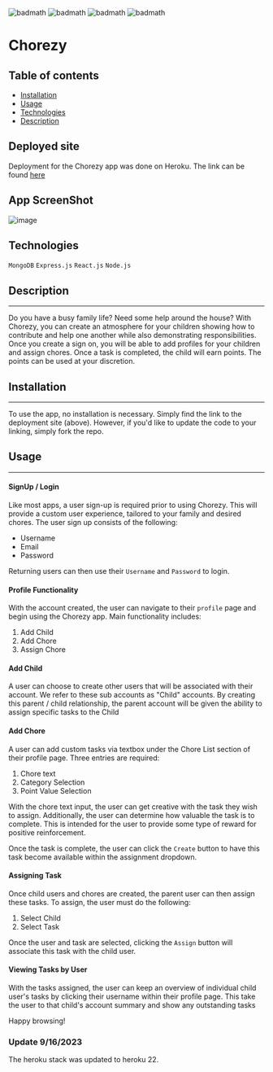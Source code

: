 ![badmath](https://img.shields.io/badge/-MongoDB-yellow) ![badmath](https://img.shields.io/badge/-Express-green)  ![badmath](https://img.shields.io/badge/-React-blue)  ![badmath](https://img.shields.io/badge/-Node-orange) 

# Chorezy

## Table of contents

* [Installation](#installation)
* [Usage](#usage)
* [Technologies](#Technologies)
* [Description](#Description)

## Deployed site
Deployment for the Chorezy app was done on Heroku. The link can be found [here](https://chorezy2.herokuapp.com/)

## App ScreenShot
![image](https://user-images.githubusercontent.com/92074903/163104724-6d562d09-23fd-4668-a12e-d0fe9df2b7f9.png)

## Technologies
`MongoDB`
`Express.js`
`React.js`
`Node.js`

## Description
---
Do you have a busy family life? Need some help around the house? With Chorezy, you can create an atmosphere for your children showing how to contribute and help one another while also demonstrating responsibilities. Once you create a sign on, you will be able to add profiles for your children and assign chores. Once a task is completed, the child will earn points. The points can be used at your discretion.

## Installation
---
To use the app, no installation is necessary. Simply find the link to the deployment site (above). However, if you'd like to update the code to your linking, simply fork the repo.

## Usage
---
#### **SignUp / Login**
Like most apps, a user sign-up is required prior to using Chorezy. This will provide a custom user experience, tailored to your family and desired chores. The user sign up consists of the following: 
* Username
* Email
* Password

Returning users can then use their `Username` and `Password` to login.


#### **Profile Functionality**
With the account created, the user can navigate to their `profile` page and begin using the Chorezy app. Main functionality includes:

1. Add Child 
2. Add Chore
3. Assign Chore

#### **Add Child**
A user can choose to create other users that will be associated with their account. We refer to these sub accounts as "Child" accounts. By creating this parent / child relationship, the parent account will be given the ability to assign specific tasks to the Child

#### **Add Chore**
A user can add custom tasks via textbox under the Chore List section of their profile page. Three entries are required:

1. Chore text
2. Category Selection 
3. Point Value Selection

With the chore text input, the user can get creative with the task they wish to assign. Additionally, the user can determine how valuable the task is to complete. This is intended for the user to provide some type of reward for positive reinforcement.

Once the task is complete, the user can click the `Create` button to have this task become available within the assignment dropdown.

#### **Assigning Task**
Once child users and chores are created, the parent user can then assign these tasks. To assign, the user must do the following: 

1. Select Child
2. Select Task

Once the user and task are selected, clicking the `Assign` button will associate this task with the child user. 

#### **Viewing Tasks by User**
With the tasks assigned, the user can keep an overview of individual child user's tasks by clicking their username within their profile page. This take the user to that child's account summary and show any outstanding tasks




Happy browsing! 

### Update 9/16/2023 
The heroku stack was updated to heroku 22.